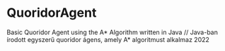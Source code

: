 # QuoridorAgent
Basic Quoridor Agent using the A* Algorithm written in Java // Java-ban írodott egyszerű quoridor ágens, amely A* algoritmust alkalmaz
2022
